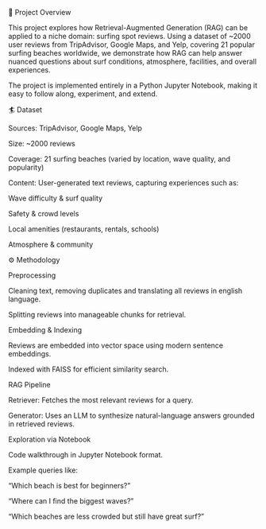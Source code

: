 📌 Project Overview

This project explores how Retrieval-Augmented Generation (RAG) can be applied to a niche domain: surfing spot reviews. Using a dataset of ~2000 user reviews from TripAdvisor, Google Maps, and Yelp, covering 21 popular surfing beaches worldwide, we demonstrate how RAG can help answer nuanced questions about surf conditions, atmosphere, facilities, and overall experiences.

The project is implemented entirely in a Python Jupyter Notebook, making it easy to follow along, experiment, and extend.

🏄 Dataset

Sources: TripAdvisor, Google Maps, Yelp

Size: ~2000 reviews

Coverage: 21 surfing beaches (varied by location, wave quality, and popularity)

Content: User-generated text reviews, capturing experiences such as:

Wave difficulty & surf quality

Safety & crowd levels

Local amenities (restaurants, rentals, schools)

Atmosphere & community

⚙️ Methodology

Preprocessing

Cleaning text, removing duplicates and translating all reviews in english language.

Splitting reviews into manageable chunks for retrieval.

Embedding & Indexing

Reviews are embedded into vector space using modern sentence embeddings.

Indexed with FAISS for efficient similarity search.

RAG Pipeline

Retriever: Fetches the most relevant reviews for a query.

Generator: Uses an LLM to synthesize natural-language answers grounded in retrieved reviews.

Exploration via Notebook

Code walkthrough in Jupyter Notebook format.

Example queries like:

“Which beach is best for beginners?”

“Where can I find the biggest waves?”

“Which beaches are less crowded but still have great surf?”
